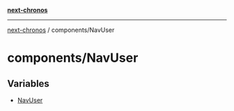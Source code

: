 [**next-chronos**](../../README.md)

***

[next-chronos](../../README.md) / components/NavUser

# components/NavUser

## Variables

- [NavUser](variables/NavUser.md)
